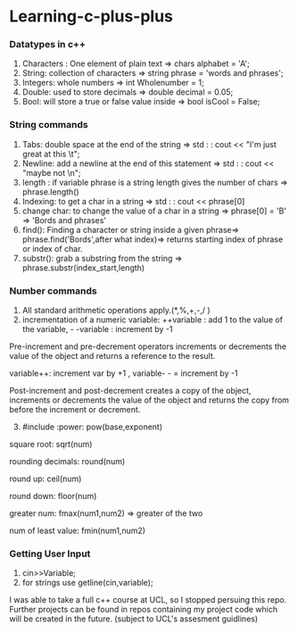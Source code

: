 # Learning-c-plus-plus
### Datatypes in c++

1. Characters : One element of plain text ⇒ chars alphabet = 'A';
2. String: collection of characters ⇒ string phrase = 'words and phrases';
3. Integers: whole numbers ⇒ int Wholenumber = 1;
4. Double: used to store decimals ⇒ double decimal = 0.05;
5. Bool: will store a true or false value inside ⇒ bool isCool = False;

 

### String commands

1. Tabs: double space at the end of the string ⇒ std : : cout << "I'm just great at this \t";
2. Newline: add a newline at the end of this statement ⇒ std : : cout << "maybe not \n";
3. length : if variable phrase is a string length gives the number of chars ⇒ phrase.length()
4. Indexing: to get a char in a string ⇒ std : : cout << phrase[0] 
5. change char: to change the value of a char in a string ⇒ phrase[0] = 'B' ⇒ 'Bords and phrases' 
6. find(): Finding a character or string inside a given phrase⇒ phrase.find('Bords',after what index)⇒ returns starting index of phrase or index of char.  
7. substr(): grab a substring from the string ⇒ phrase.substr(index_start,length)

### Number commands

1. All standard arithmetic operations apply.(*,%,+,-,/ )
2. incrementation of a numeric variable: ++variable : add 1 to the value of the variable,  - -variable : increment by -1 

Pre-increment and pre-decrement operators increments or decrements the value of the object and returns a reference to the result.

variable++: increment var by +1 , variable- - = increment by -1

Post-increment and post-decrement creates a copy of the object, increments or decrements the value of the object and returns the copy from before the increment or decrement.
    
3. #include <cmath> :power: pow(base,exponent)

square root: sqrt(num)

rounding decimals: round(num)

round up: ceil(num)

round down: floor(num)

greater num: fmax(num1,num2) ⇒ greater of the two

num of least value: fmin(num1,num2) 

### Getting User Input

1. cin>>Variable;
2. for strings use getline(cin,variable);

I was able to take a full c++ course at UCL, so I stopped persuing this repo. Further projects can be found in repos containing my project code which will be created in the future. (subject to UCL's assesment guidlines) 
